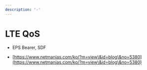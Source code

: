 ```yaml
---
description: '-'
---
```


# LTE QoS

* EPS Bearer, SDF







* [https://www.netmanias.com/ko/?m=view\&id=blog\&no=5380](https://www.netmanias.com/ko/?m=view\&id=blog\&no=5380)
